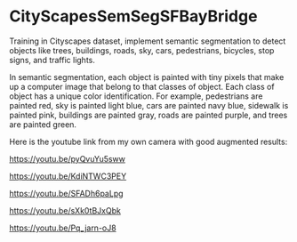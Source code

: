 # CityScapesSemSegSFBayBridge
Training in Cityscapes dataset, implement semantic segmentation to detect objects like trees, buildings, roads, sky, cars, pedestrians, bicycles, stop signs, and traffic lights.

In semantic segmentation, each object is painted with tiny pixels that make up a computer image that belong to that classes of object. Each class of object has a unique color identification. For example, pedestrians are painted red, sky is painted light blue, cars are painted navy blue, sidewalk is painted pink, buildings are painted gray, roads are painted purple, and trees are painted green.

Here is the youtube link from my own camera with good augmented results:

https://youtu.be/pyQvuYu5sww

https://youtu.be/KdiNTWC3PEY

https://youtu.be/SFADh6paLpg

https://youtu.be/sXk0tBJxQbk

https://youtu.be/Pq_jarn-oJ8

